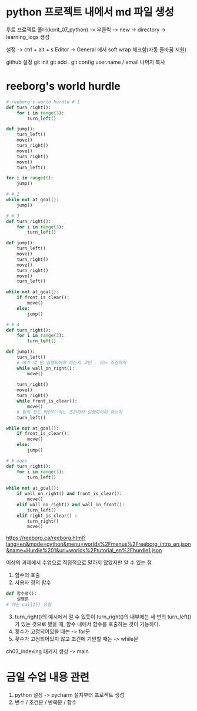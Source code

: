 # python 프로젝트 내에서 md 파일 생성

루트 프로젝트 폴더(korit_07_python) -> 우클릭 -> new -> directory -> learning_logs 생성

설정 -> ctrl + alt + s
Editor -> General 에서 soft wrap 체크함(자동 줄바꿈 지원)

github 설정
git init
git add .
git config user.name / email
나머지 복사

# reeborg's world hurdle
```python
# reeborg's world hurdle # 1
def turn_right():
    for i in range(3):
        turn_left()

def jump():
    turn_left()
    move()
    turn_right()
    move()
    turn_right()
    move()
    turn_left()

for i in range(6):
    jump()

# # 2
while not at_goal():
    jump()

# # 3
def turn_right():
    for i in range(3):
        turn_left()

def jump():
    turn_left()
    move()
    turn_right()
    move()
    turn_right()
    move()
    turn_left()

while not at_goal():
    if front_is_clear():
        move()
    else:
        jump()

# # 4
def turn_right():
    for i in range(3):
        turn_left()

def jump():
    turn_left()
    # 얘가 몇 번 실행되어야 하는지 고민 - 어느 조건까지 
    while wall_on_right():
        move()
        
    turn_right()    
    move()
    turn_right()
    while front_is_clear():
        move()
    # 밑의 코드 라인이 어느 조건까지 실행되어야 하는지
    turn_left()

while not at_goal():
    if front_is_clear():
        move()
    else:
        jump()

# # maze
def turn_right():
    for i in range(3):
        turn_left()
        
while not at_goal():
    if wall_on_right() and front_is_clear():
        move()
    elif wall_on_right() and wall_in_front():
        turn_left()
    elif right_is_clear() :
        turn_right()
        move()
```
https://reeborg.ca/reeborg.html?lang=en&mode=python&menu=worlds%2Fmenus%2Freeborg_intro_en.json&name=Hurdle%201&url=worlds%2Ftutorial_en%2Fhurdle1.json

이상의 과제에서 수업으로 직접적으로 말하지 않았지만 알 수 있는 점
1. 함수의 호출
2. 사용자 정의 함수
```python
def 함수명():
    실행문
# 얘는 call1() 유형
```
3. turn_right()의 예시에서 알 수 있듯이
    turn_right()의 내부에는 세 번의 turn_left()가 있는 것으로 봤을 때, 함수 내에서 함수를 호출하는 것이 가능하다.
4. 횟수가 고정되어있을 때는 -> for문
5. 횟수가 고정되어있지 않고 조건에 기반할 때는 -> while문

ch03_indexing 패키지 생성 -> main

# 금일 수업 내용 관련
1. python 설정 -> pycharm 설치부터 프로젝트 생성
2. 변수 / 조건문 / 반복문 / 함수